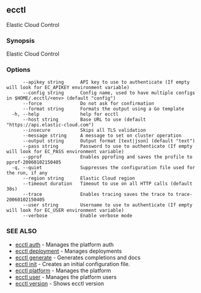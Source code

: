 ## ecctl

Elastic Cloud Control

### Synopsis

Elastic Cloud Control

### Options

```
      --apikey string      API key to use to authenticate (If empty will look for EC_APIKEY environment variable)
      --config string      Config name, used to have multiple configs in $HOME/.ecctl/<env> (default "config")
      --force              Do not ask for confirmation
      --format string      Formats the output using a Go template
  -h, --help               help for ecctl
      --host string        Base URL to use (default "https://api.elastic-cloud.com")
      --insecure           Skips all TLS validation
      --message string     A message to set on cluster operation
      --output string      Output format [text|json] (default "text")
      --pass string        Password to use to authenticate (If empty will look for EC_PASS environment variable)
      --pprof              Enables pprofing and saves the profile to pprof-20060102150405
  -q, --quiet              Suppresses the configuration file used for the run, if any
      --region string      Elastic Cloud region
      --timeout duration   Timeout to use on all HTTP calls (default 30s)
      --trace              Enables tracing saves the trace to trace-20060102150405
      --user string        Username to use to authenticate (If empty will look for EC_USER environment variable)
      --verbose            Enable verbose mode
```

### SEE ALSO

* [ecctl auth](ecctl_auth.md)	 - Manages the platform auth
* [ecctl deployment](ecctl_deployment.md)	 - Manages deployments
* [ecctl generate](ecctl_generate.md)	 - Generates completions and docs
* [ecctl init](ecctl_init.md)	 - Creates an initial configuration file.
* [ecctl platform](ecctl_platform.md)	 - Manages the platform
* [ecctl user](ecctl_user.md)	 - Manages the platform users
* [ecctl version](ecctl_version.md)	 - Shows ecctl version

